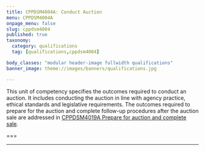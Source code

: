 ```yaml
---
title: CPPDSM4004A: Conduct Auction
menu: CPPDSM4004A
onpage_menu: false
slug: cppdsm4004
published: true
taxonomy:
  category: qualifications
  tag: [qualifications,cppdsm4004]

body_classes: "modular header-image fullwidth qualifications"
banner_image: theme://images/banners/qualifications.jpg

---
```


This unit of competency specifies the outcomes required to conduct an auction. It includes conducting the auction in line with agency practice, ethical standards and legislative requirements. The outcomes required to prepare for the auction and complete follow-up procedures after the auction sale are addressed in [CPPDSM4019A Prepare for auction and complete sale](/get-qualified/units/cppdsm4019).

===

---
